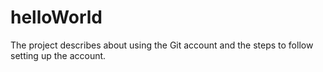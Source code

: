 # helloWorld
The project describes about using the Git account and the steps to follow setting up the account.
